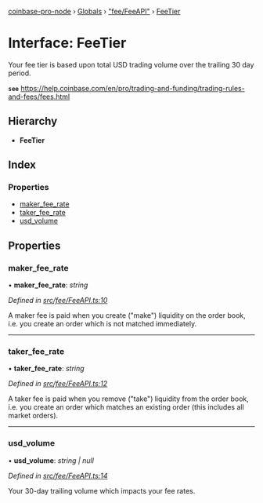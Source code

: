[coinbase-pro-node](../README.md) › [Globals](../globals.md) › ["fee/FeeAPI"](../modules/_fee_feeapi_.md) › [FeeTier](_fee_feeapi_.feetier.md)

# Interface: FeeTier

Your fee tier is based upon total USD trading volume over the trailing 30 day period.

**`see`** https://help.coinbase.com/en/pro/trading-and-funding/trading-rules-and-fees/fees.html

## Hierarchy

- **FeeTier**

## Index

### Properties

- [maker_fee_rate](_fee_feeapi_.feetier.md#maker_fee_rate)
- [taker_fee_rate](_fee_feeapi_.feetier.md#taker_fee_rate)
- [usd_volume](_fee_feeapi_.feetier.md#usd_volume)

## Properties

### maker_fee_rate

• **maker_fee_rate**: _string_

_Defined in [src/fee/FeeAPI.ts:10](https://github.com/bennyn/coinbase-pro-node/blob/b48d104/src/fee/FeeAPI.ts#L10)_

A maker fee is paid when you create ("make") liquidity on the order book, i.e. you create an order which is not matched immediately.

---

### taker_fee_rate

• **taker_fee_rate**: _string_

_Defined in [src/fee/FeeAPI.ts:12](https://github.com/bennyn/coinbase-pro-node/blob/b48d104/src/fee/FeeAPI.ts#L12)_

A taker fee is paid when you remove ("take") liquidity from the order book, i.e. you create an order which matches an existing order (this includes all market orders).

---

### usd_volume

• **usd_volume**: _string | null_

_Defined in [src/fee/FeeAPI.ts:14](https://github.com/bennyn/coinbase-pro-node/blob/b48d104/src/fee/FeeAPI.ts#L14)_

Your 30-day trailing volume which impacts your fee rates.

